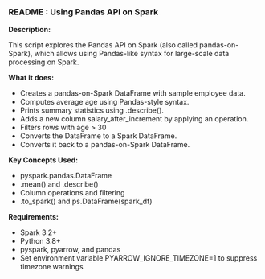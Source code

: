 ### **README : Using Pandas API on Spark**



**Description:**



This script explores the Pandas API on Spark (also called pandas-on-Spark), which allows using Pandas-like syntax for large-scale data processing on Spark.



**What it does:**



* Creates a pandas-on-Spark DataFrame with sample employee data.
* Computes average age using Pandas-style syntax.
* Prints summary statistics using .describe().
* Adds a new column salary\_after\_increment by applying an operation.
* Filters rows with age > 30
* Converts the DataFrame to a Spark DataFrame.
* Converts it back to a pandas-on-Spark DataFrame.



**Key Concepts Used:**



* pyspark.pandas.DataFrame
* .mean() and .describe()
* Column operations and filtering
* .to\_spark() and ps.DataFrame(spark\_df)



**Requirements:**

* Spark 3.2+
* Python 3.8+
* pyspark, pyarrow, and pandas
* Set environment variable PYARROW\_IGNORE\_TIMEZONE=1 to suppress timezone warnings
